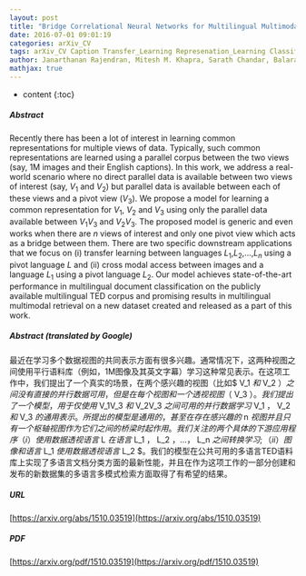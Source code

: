 ```yaml
---
layout: post
title: "Bridge Correlational Neural Networks for Multilingual Multimodal Representation Learning"
date: 2016-07-01 09:01:19
categories: arXiv_CV
tags: arXiv_CV Caption Transfer_Learning Represenation_Learning Classification Relation
author: Janarthanan Rajendran, Mitesh M. Khapra, Sarath Chandar, Balaraman Ravindran
mathjax: true
---
```


* content
{:toc}

##### Abstract
Recently there has been a lot of interest in learning common representations for multiple views of data. Typically, such common representations are learned using a parallel corpus between the two views (say, 1M images and their English captions). In this work, we address a real-world scenario where no direct parallel data is available between two views of interest (say, $V_1$ and $V_2$) but parallel data is available between each of these views and a pivot view ($V_3$). We propose a model for learning a common representation for $V_1$, $V_2$ and $V_3$ using only the parallel data available between $V_1V_3$ and $V_2V_3$. The proposed model is generic and even works when there are $n$ views of interest and only one pivot view which acts as a bridge between them. There are two specific downstream applications that we focus on (i) transfer learning between languages $L_1$,$L_2$,...,$L_n$ using a pivot language $L$ and (ii) cross modal access between images and a language $L_1$ using a pivot language $L_2$. Our model achieves state-of-the-art performance in multilingual document classification on the publicly available multilingual TED corpus and promising results in multilingual multimodal retrieval on a new dataset created and released as a part of this work.

##### Abstract (translated by Google)
最近在学习多个数据视图的共同表示方面有很多兴趣。通常情况下，这两种视图之间使用平行语料库（例如，1M图像及其英文字幕）学习这种常见表示。在这项工作中，我们提出了一个真实的场景，在两个感兴趣的视图（比如$ V_1 $和$ V_2 $）之间没有直接的并行数据可用，但是在每个视图和一个透视视图（$ V_3 $）。我们提出了一个模型，用于仅使用$ V_1V_3 $和$ V_2V_3 $之间可用的并行数据学习$ V_1 $，$ V_2 $和$ V_3 $的通用表示。所提出的模型是通用的，甚至在存在感兴趣的$ n $视图并且只有一个枢轴视图作为它们之间的桥梁时起作用。我们关注的两个具体的下游应用程序（i）使用数据透视语言$ L $在语言$ L_1 $，$ L_2 $，...，$ L_n $之间转换学习;（ii）图像和语言$ L_1 $使用数据透视语言$ L_2 $。我们的模型在公共可用的多语言TED语料库上实现了多语言文档分类方面的最新性能，并且在作为这项工作的一部分创建和发布的新数据集的多语言多模式检索方面取得了有希望的结果。

##### URL
[https://arxiv.org/abs/1510.03519](https://arxiv.org/abs/1510.03519)

##### PDF
[https://arxiv.org/pdf/1510.03519](https://arxiv.org/pdf/1510.03519)

